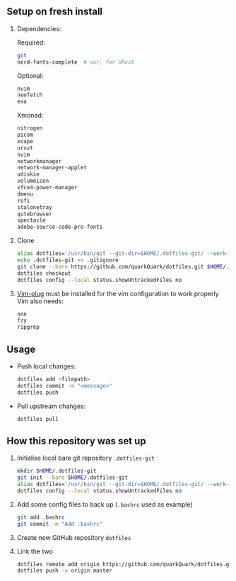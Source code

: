 ## Setup on fresh install

1.  Dependencies:

    Required:
    ```bash
    git
    nerd-fonts-complete  # aur, for URxvt
    ```

    Optional:
    ```bash
    nvim
    neofetch
    exa
    ```

    Xmonad:
    ```bash
    nitrogen
    picom
    xcape
    urxvt
    nvim
    networkmanager
    network-manager-applet
    udiskie
    volumeicon
    xfce4-power-manager
    dmenu
    rofi
    stalonetray
    qutebrowser
    spectacle
    adobe-source-code-pro-fonts
    ```

2.  Clone

    ```bash
    alias dotfiles='/usr/bin/git --git-dir=$HOME/.dotfiles-git/ --work-tree=$HOME'
    echo .dotfiles-git >> .gitignore
    git clone --bare https://github.com/quarkQuark/dotfiles.git $HOME/.dotfiles-git
    dotfiles checkout
    dotfiles config --local status.showUntrackedFiles no
    ```
    
3.  [Vim-plug](https://github.com/junegunn/vim-plug) must be installed for the vim configuration to work properly
    Vim also needs:
    ```bash
    nnn
    fzy
    ripgrep
    ```

## Usage

*   Push local changes:
    ```bash
    dotfiles add <filepath>
    dotfiles commit -m "<message>"
    dotfiles push
    ```
*   Pull upstream changes:
    ```bash
    dotfiles pull
    ```

## How this repository was set up

1.  Initialise local bare git repository `.dotfiles-git`

    ```bash
    mkdir $HOME/.dotfiles-git
    git init --bare $HOME/.dotfiles-git
    alias dotfiles='/usr/bin/git --git-dir=$HOME/.dotfiles-git/ --work-tree=$HOME'
    dotfiles config --local status.showUntrackedFiles no
    ```

2.  Add some config files to back up (`.bashrc` used as example)

    ```bash
    git add .bashrc
    git commit -m "Add .bashrc"
    ```

3.  Create new GitHub repository `dotfiles`

4.  Link the two

    ```bash
    dotfiles remote add origin https://github.com/quarkQuark/dotfiles.git
    dotfiles push -u origin master
    ```

